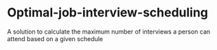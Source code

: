 # Optimal-job-interview-scheduling
A solution to calculate the maximum number of interviews a person can attend based on a given schedule

